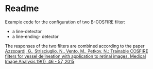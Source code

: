 # Readme
Example code for the configuration of two B-COSFIRE filter:
- a line-detector 
- a line-ending- detector

The responses of the two filters are combined according to the paper
[Azzopardi, G., Strisciuglio, N., Vento, M., Petkov, N.: Trainable COSFIRE  filters for vessel delineation with application to retinal images. Medical Image Analysis 19(1), 46 - 57, 2015](http://www.cs.rug.nl/~george/articles/MEDIA2015.pdf)